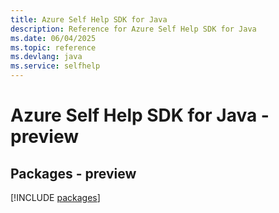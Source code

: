 ```yaml
---
title: Azure Self Help SDK for Java
description: Reference for Azure Self Help SDK for Java
ms.date: 06/04/2025
ms.topic: reference
ms.devlang: java
ms.service: selfhelp
---
```

# Azure Self Help SDK for Java - preview
## Packages - preview
[!INCLUDE [packages](self-help-index.md)]